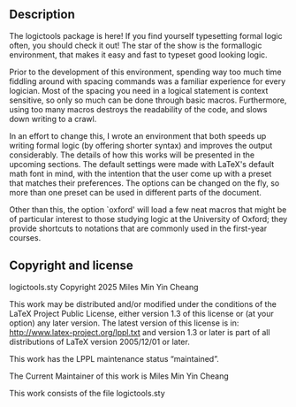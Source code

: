 

Description
-----------

The logictools package is here! If you find yourself typesetting formal logic often, you should check it out! 
The star of the show is the formallogic environment, that makes it easy and fast to typeset good looking logic.

Prior to the development of this environment, spending way too much time fiddling around with spacing commands 
was a familiar experience for every logician. Most of the spacing you need in a logical statement is context 
sensitive, so only so much can be done through basic macros. Furthermore, using too many macros destroys the 
readability of the code, and slows down writing to a crawl.

In an effort to change this, I wrote an environment that both speeds up writing formal logic (by offering 
shorter syntax) and improves the output considerably. The details of how this works will be presented in the 
upcoming sections. The default settings were made with LaTeX's default math font in mind, with the intention 
that the user come up with a preset that matches their preferences. The options can be changed on the fly, so 
more than one preset can be used in different parts of the document.

Other than this, the option `oxford' will load a few neat macros that might be of particular interest to those 
studying logic at the University of Oxford; they provide shortcuts to notations that are commonly used in the 
first-year courses.


Copyright and license
---------------------

logictools.sty
Copyright 2025 Miles Min Yin Cheang

This work may be distributed and/or modified under the
conditions of the LaTeX Project Public License, either version 1.3
of this license or (at your option) any later version.
The latest version of this license is in:
           http://www.latex-project.org/lppl.txt
and version 1.3 or later is part of all distributions of LaTeX
version 2005/12/01 or later.

This work has the LPPL maintenance status “maintained”.
 
The Current Maintainer of this work is Miles Min Yin Cheang

This work consists of the file logictools.sty
